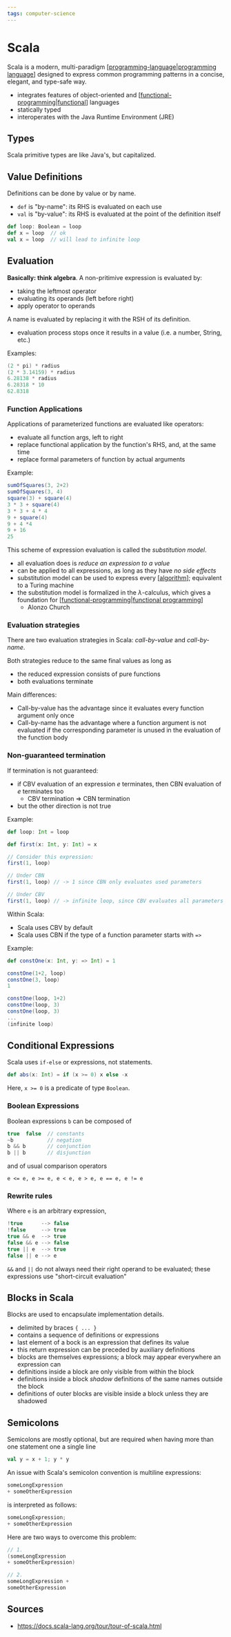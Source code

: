 ```yaml
---
tags: computer-science
---
```


# Scala

Scala is a modern, multi-paradigm [[programming-language|programming language]] designed to express common programming patterns in a concise, elegant, and type-safe way.

- integrates features of object-oriented and [[functional-programming|functional]] languages
- statically typed
- interoperates with the Java Runtime Environment (JRE)

## Types

Scala primitive types are like Java's, but capitalized.

## Value Definitions

Definitions can be done by value or by name.

- `def` is "by-name": its RHS is evaluated on each use
- `val` is "by-value": its RHS is evaluated at the point of the definition itself

```scala
def loop: Boolean = loop
def x = loop  // ok
val x = loop  // will lead to infinite loop
```

## Evaluation

**Basically: think algebra**. A non-pritimive expression is evaluated by:

- taking the leftmost operator
- evaluating its operands (left before right)
- apply operator to operands

A name is evaluated by replacing it with the RSH of its definition.

- evaluation process stops once it results in a value (i.e. a number, String, etc.)

Examples:

```scala
(2 * pi) * radius
(2 * 3.14159) * radius
6.28138 * radius
6.28318 * 10
62.8318
```

### Function Applications

Applications of parameterized functions are evaluated like operators:

- evaluate all function args, left to right
- replace functional application by the function's RHS, and, at the same time
- replace formal parameters of function by actual arguments

Example:

```scala
sumOfSquares(3, 2+2)
sumOfSquares(3, 4)
square(3) + square(4)
3 * 3 + square(4)
3 * 3 + 4 * 4
9 + square(4)
9 + 4 *4
9 + 16
25
```

This scheme of expression evaluation is called the _substitution model_.

- all evaluation does is _reduce an expression to a value_
- can be applied to all expressions, as long as they have _no side effects_
- substitution model can be used to express every [[algorithm]]; equivalent to a Turing machine
- the substitution model is formalized in the $\lambda$-calculus, which gives a foundation for [[functional-programming|functional programming]]
  - Alonzo Church

### Evaluation strategies

There are two evaluation strategies in Scala: _call-by-value_ and _call-by-name_.

Both strategies reduce to the same final values as long as

- the reduced expression consists of pure functions
- both evaluations terminate

Main differences:

- Call-by-value has the advantage since it evaluates every function argument only once
- Call-by-name has the advantage where a function argument is not evaluated if the corresponding parameter is unused in the evaluation of the function body

### Non-guaranteed termination

If termination is not guaranteed:

- if CBV evaluation of an expression _e_ terminates, then CBN evaluation of _e_ terminates too
  - CBV termination => CBN termination
- but the other direction is not true

Example:

```scala
def loop: Int = loop

def first(x: Int, y: Int) = x

// Consider this expression:
first(1, loop)

// Under CBN
first(1, loop) // -> 1 since CBN only evaluates used parameters

// Under CBV
first(1, loop) // -> infinite loop, since CBV evaluates all parameters once and `loop` evaluates to itself infinitely
```

Within Scala:

- Scala uses CBV by default
- Scala uses CBN if the type of a function parameter starts with `=>`

Example:

```scala
def constOne(x: Int, y: => Int) = 1

constOne(1+2, loop)
constOne(3, loop)
1

constOne(loop, 1+2)
constOne(loop, 3)
constOne(loop, 3)
...
(infinite loop)
```

## Conditional Expressions

Scala uses `if-else` or expressions, not statements.

```scala
def abs(x: Int) = if (x >= 0) x else -x
```

Here, `x >= 0` is a predicate of type `Boolean`.

### Boolean Expressions

Boolean expressions `b` can be composed of

```scala
true  false  // constants
~b           // negation
b && b       // conjunction
b || b       // disjunction
```

and of usual comparison operators

`e <= e, e >= e, e < e, e > e, e == e, e != e`

### Rewrite rules

Where `e` is an arbitrary expression,

```scala
!true      --> false
!false     --> true
true && e  --> true
false && e --> false
true || e  --> true
false || e --> e
```

`&&` and `||` do not always need their right operand to be evaluated; these expressions use "short-circuit evaluation"

## Blocks in Scala

Blocks are used to encapsulate implementation details.

- delimited by braces `{ ... }`
- contains a sequence of definitions or expressions
- last element of a bock is an expression that defines its value
- this return expression can be preceded by auxiliary definitions
- blocks are themselves expressions; a block may appear everywhere an expression can
- definitions inside a block are only visible from within the block
- definitions inside a block *shadow* definitions of the same names outside the block
- definitions of outer blocks are visible inside a block unless they are shadowed

## Semicolons

Semicolons are mostly optional, but are required when having more than one statement one a single line

```scala
val y = x + 1; y * y
```

An issue with Scala's semicolon convention is multiline expressions:

```scala
someLongExpression
+ someOtherExpression
```

is interpreted as follows:

```scala
someLongExpression;
+ someOtherExpression
```

Here are two ways to overcome this problem:

```scala
// 1.
(someLongExpression
+ someOtherExpression)

// 2.
someLongExpression +
someOtherExpression
```

## Sources

- <https://docs.scala-lang.org/tour/tour-of-scala.html>

[//begin]: # "Autogenerated link references for markdown compatibility"
[programming-language|programming language]: programming-language "Programming Language"
[functional-programming|functional]: functional-programming "Functional programming"
[algorithm]: algorithm "Algorithm"
[functional-programming|functional programming]: functional-programming "Functional programming"
[//end]: # "Autogenerated link references"
